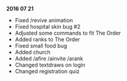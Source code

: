 **2016 07 21**
- Fixed /revive animation
- Fixed hospital skin bug #2
- Adjusted some commands to fit The Order
- Added ranks to The Order
- Fixed small food bug
- Added church
- Added /afire /ainvite /arank
- Changed textdraws on login
- Changed registration quiz
